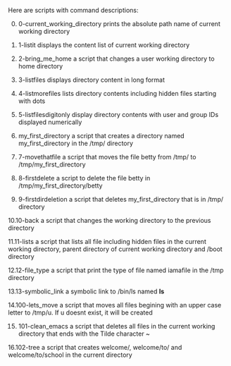 Here are scripts with command descriptions:

0. 0-current_working_directory
prints the absolute path name of current working directory

1. 1-listit
displays the content list of current working directory

2. 2-bring_me_home
a script that changes a user working directory to home directory

3. 3-listfiles
displays directory content in long format

4. 4-listmorefiles
lists directory contents including hidden files starting with dots

5. 5-listfilesdigitonly
display directory contents with user and group IDs displayed numerically

6. my_first_directory
a script that creates a directory named my_first_directory in the /tmp/ directory

7. 7-movethatfile
a script that moves the file betty from /tmp/ to /tmp/my_first_directory 

8. 8-firstdelete
a script to delete the file betty in /tmp/my_first_directory/betty

9. 9-firstdirdeletion
a script that deletes my_first_directory that is in /tmp/ directory

10.10-back
a script that changes the working directory to the previous directory

11.11-lists
a script that lists all file including hidden files in the current working directory, parent directory of current working directory and /boot directory

12.12-file_type
a script that print the type of file named iamafile in the /tmp directory

13.13-symbolic_link
a symbolic link to /bin/ls named __ls__

14.100-lets_move
a script that moves all files begining with an upper case letter to /tmp/u. If u doesnt exist, it will be created

15. 101-clean_emacs
a script that deletes all files in the current working directory that ends with the Tilde character ~

16.102-tree
a script that creates welcome/, welcome/to/ and welcome/to/school in the current directory
